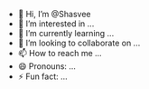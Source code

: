 - 👋 Hi, I’m @Shasvee
- 👀 I’m interested in ...
- 🌱 I’m currently learning ...
- 💞️ I’m looking to collaborate on ...
- 📫 How to reach me ...
- 😄 Pronouns: ...
- ⚡ Fun fact: ...

<!---
Shasvee/Shasvee is a ✨ special ✨ repository because its `README.md` (this file) appears on your GitHub profile.
You can click the Preview link to take a look at your changes.
--->
